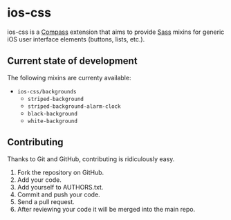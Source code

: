 # ios-css

ios-css is a [Compass](http://compass-style.org/) extension that aims to provide [Sass](http://sass-lang.com/) mixins for generic iOS user interface elements (buttons, lists, etc.).

## Current state of development

The following mixins are currenty available:

* `ios-css/backgrounds`
  * `striped-background`
  * `striped-background-alarm-clock`
  * `black-background`
  * `white-background`

## Contributing

Thanks to Git and GitHub, contributing is ridiculously easy.

1. Fork the repository on GitHub.
2. Add your code.
3. Add yourself to AUTHORS.txt.
4. Commit and push your code.
5. Send a pull request.
6. After reviewing your code it will be merged into the main repo.

